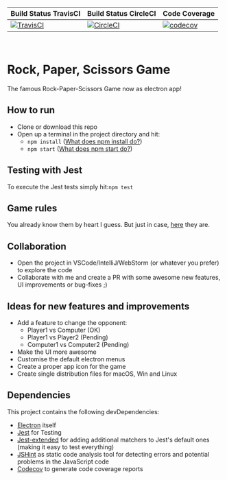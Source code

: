 | Build Status TravisCI  | Build Status CircleCI   | Code Coverage |
|---|---|---|
|[![TravisCI](https://travis-ci.org/simonberner/rps-electron-app.svg?branch=master)](https://travis-ci.org/simonberner/rps-electron-app)|[![CircleCI](https://circleci.com/gh/simonberner/rps-electron-app.svg?style=svg)](https://circleci.com/gh/simonberner/rps-electron-app)|[![codecov](https://codecov.io/gh/simonberner/rps-electron-app/branch/master/graph/badge.svg)](https://codecov.io/gh/simonberner/rps-electron-app)
<br />

# Rock, Paper, Scissors Game
The famous Rock-Paper-Scissors Game now as electron app!

## How to run
- Clone or download this repo
- Open up a terminal in the project directory and hit:
    - ``npm install`` ([What does npm install do?](https://www.stackchief.com/tutorials/npm%20install%20%7C%20how%20it%20works))
    - ``npm start`` ([What does npm start do?](https://javascript.tutorialhorizon.com/2015/08/11/what-does-npm-start-do-in-nodejs/))

## Testing with Jest
To execute the Jest tests simply hit:``npm test``
 
## Game rules
You already know them by heart I guess.
But just in case, [here](https://en.wikipedia.org/wiki/Rock%E2%80%93paper%E2%80%93scissors) they are.

## Collaboration
- Open the project in VSCode/IntelliJ/WebStorm (or whatever you prefer) to explore the code
- Collaborate with me and create a PR with some awesome new features, UI improvements or bug-fixes ;)

## Ideas for new features and improvements
- Add a feature to change the opponent:
  - Player1 vs Computer (OK)
  - Player1 vs Player2 (Pending)
  - Computer1 vs Computer2 (Pending)
- Make the UI more awesome
- Customise the default electron menus
- Create a proper app icon for the game
- Create single distribution files for macOS, Win and Linux

## Dependencies
This project contains the following devDependencies:
- [Electron](https://electronjs.org/) itself
- [Jest](https://jestjs.io/) for Testing
- [Jest-extended](https://github.com/jest-community/jest-extended) for adding additional matchers to Jest's default ones (making it easy to test everything)
- [JSHint](https://jshint.com/) as static code analysis tool for detecting errors and potential problems in the JavaScript code
- [Codecov](https://codecov.io) to generate code coverage reports